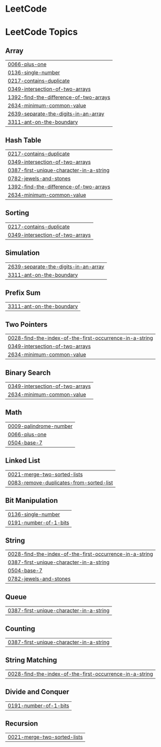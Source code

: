 # LeetCode
<!---LeetCode Topics Start-->
# LeetCode Topics
## Array
|  |
| ------- |
| [0066-plus-one](https://github.com/jithinbju/LeetCode/tree/master/0066-plus-one) |
| [0136-single-number](https://github.com/jithinbju/LeetCode/tree/master/0136-single-number) |
| [0217-contains-duplicate](https://github.com/jithinbju/LeetCode/tree/master/0217-contains-duplicate) |
| [0349-intersection-of-two-arrays](https://github.com/jithinbju/LeetCode/tree/master/0349-intersection-of-two-arrays) |
| [1392-find-the-difference-of-two-arrays](https://github.com/jithinbju/LeetCode/tree/master/1392-find-the-difference-of-two-arrays) |
| [2634-minimum-common-value](https://github.com/jithinbju/LeetCode/tree/master/2634-minimum-common-value) |
| [2639-separate-the-digits-in-an-array](https://github.com/jithinbju/LeetCode/tree/master/2639-separate-the-digits-in-an-array) |
| [3311-ant-on-the-boundary](https://github.com/jithinbju/LeetCode/tree/master/3311-ant-on-the-boundary) |
## Hash Table
|  |
| ------- |
| [0217-contains-duplicate](https://github.com/jithinbju/LeetCode/tree/master/0217-contains-duplicate) |
| [0349-intersection-of-two-arrays](https://github.com/jithinbju/LeetCode/tree/master/0349-intersection-of-two-arrays) |
| [0387-first-unique-character-in-a-string](https://github.com/jithinbju/LeetCode/tree/master/0387-first-unique-character-in-a-string) |
| [0782-jewels-and-stones](https://github.com/jithinbju/LeetCode/tree/master/0782-jewels-and-stones) |
| [1392-find-the-difference-of-two-arrays](https://github.com/jithinbju/LeetCode/tree/master/1392-find-the-difference-of-two-arrays) |
| [2634-minimum-common-value](https://github.com/jithinbju/LeetCode/tree/master/2634-minimum-common-value) |
## Sorting
|  |
| ------- |
| [0217-contains-duplicate](https://github.com/jithinbju/LeetCode/tree/master/0217-contains-duplicate) |
| [0349-intersection-of-two-arrays](https://github.com/jithinbju/LeetCode/tree/master/0349-intersection-of-two-arrays) |
## Simulation
|  |
| ------- |
| [2639-separate-the-digits-in-an-array](https://github.com/jithinbju/LeetCode/tree/master/2639-separate-the-digits-in-an-array) |
| [3311-ant-on-the-boundary](https://github.com/jithinbju/LeetCode/tree/master/3311-ant-on-the-boundary) |
## Prefix Sum
|  |
| ------- |
| [3311-ant-on-the-boundary](https://github.com/jithinbju/LeetCode/tree/master/3311-ant-on-the-boundary) |
## Two Pointers
|  |
| ------- |
| [0028-find-the-index-of-the-first-occurrence-in-a-string](https://github.com/jithinbju/LeetCode/tree/master/0028-find-the-index-of-the-first-occurrence-in-a-string) |
| [0349-intersection-of-two-arrays](https://github.com/jithinbju/LeetCode/tree/master/0349-intersection-of-two-arrays) |
| [2634-minimum-common-value](https://github.com/jithinbju/LeetCode/tree/master/2634-minimum-common-value) |
## Binary Search
|  |
| ------- |
| [0349-intersection-of-two-arrays](https://github.com/jithinbju/LeetCode/tree/master/0349-intersection-of-two-arrays) |
| [2634-minimum-common-value](https://github.com/jithinbju/LeetCode/tree/master/2634-minimum-common-value) |
## Math
|  |
| ------- |
| [0009-palindrome-number](https://github.com/jithinbju/LeetCode/tree/master/0009-palindrome-number) |
| [0066-plus-one](https://github.com/jithinbju/LeetCode/tree/master/0066-plus-one) |
| [0504-base-7](https://github.com/jithinbju/LeetCode/tree/master/0504-base-7) |
## Linked List
|  |
| ------- |
| [0021-merge-two-sorted-lists](https://github.com/jithinbju/LeetCode/tree/master/0021-merge-two-sorted-lists) |
| [0083-remove-duplicates-from-sorted-list](https://github.com/jithinbju/LeetCode/tree/master/0083-remove-duplicates-from-sorted-list) |
## Bit Manipulation
|  |
| ------- |
| [0136-single-number](https://github.com/jithinbju/LeetCode/tree/master/0136-single-number) |
| [0191-number-of-1-bits](https://github.com/jithinbju/LeetCode/tree/master/0191-number-of-1-bits) |
## String
|  |
| ------- |
| [0028-find-the-index-of-the-first-occurrence-in-a-string](https://github.com/jithinbju/LeetCode/tree/master/0028-find-the-index-of-the-first-occurrence-in-a-string) |
| [0387-first-unique-character-in-a-string](https://github.com/jithinbju/LeetCode/tree/master/0387-first-unique-character-in-a-string) |
| [0504-base-7](https://github.com/jithinbju/LeetCode/tree/master/0504-base-7) |
| [0782-jewels-and-stones](https://github.com/jithinbju/LeetCode/tree/master/0782-jewels-and-stones) |
## Queue
|  |
| ------- |
| [0387-first-unique-character-in-a-string](https://github.com/jithinbju/LeetCode/tree/master/0387-first-unique-character-in-a-string) |
## Counting
|  |
| ------- |
| [0387-first-unique-character-in-a-string](https://github.com/jithinbju/LeetCode/tree/master/0387-first-unique-character-in-a-string) |
## String Matching
|  |
| ------- |
| [0028-find-the-index-of-the-first-occurrence-in-a-string](https://github.com/jithinbju/LeetCode/tree/master/0028-find-the-index-of-the-first-occurrence-in-a-string) |
## Divide and Conquer
|  |
| ------- |
| [0191-number-of-1-bits](https://github.com/jithinbju/LeetCode/tree/master/0191-number-of-1-bits) |
## Recursion
|  |
| ------- |
| [0021-merge-two-sorted-lists](https://github.com/jithinbju/LeetCode/tree/master/0021-merge-two-sorted-lists) |
<!---LeetCode Topics End-->